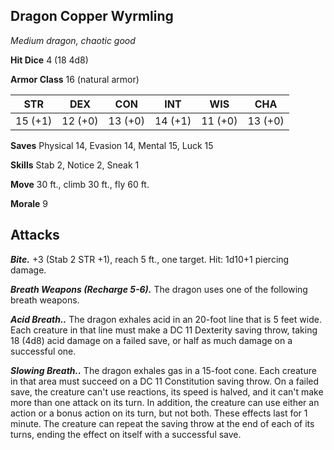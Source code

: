 ## Dragon Copper Wyrmling

*Medium dragon, chaotic good*

**Hit Dice** 4 (18 4d8)

**Armor Class** 16 (natural armor)

| STR     | DEX     | CON     | INT     | WIS     | CHA     |
|---------|---------|---------|---------|---------|---------|
| 15 (+1) | 12 (+0) | 13 (+0) | 14 (+1) | 11 (+0) | 13 (+0) |

**Saves** Physical 14, Evasion 14, Mental 15, Luck 15

**Skills** Stab 2, Notice 2, Sneak 1

**Move** 30 ft., climb 30 ft., fly 60 ft.

**Morale** 9

## Attacks

***Bite.*** +3 (Stab 2 STR +1), reach 5 ft., one target. Hit: 1d10+1 piercing damage.

***Breath Weapons (Recharge 5-6).*** The dragon uses one of the following breath weapons.

***Acid Breath..*** The dragon exhales acid in an 20-foot line that is 5 feet wide. Each creature in that line must make a DC 11 Dexterity saving throw, taking 18 (4d8) acid damage on a failed save, or half as much damage on a successful one.

***Slowing Breath..*** The dragon exhales gas in a 15-foot cone. Each creature in that area must succeed on a DC 11 Constitution saving throw. On a failed save, the creature can't use reactions, its speed is halved, and it can't make more than one attack on its turn. In addition, the creature can use either an action or a bonus action on its turn, but not both. These effects last for 1 minute. The creature can repeat the saving throw at the end of each of its turns, ending the effect on itself with a successful save.

